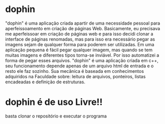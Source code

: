# dophin
"dophin" é uma aplicação criada apartir de uma necessidade pessoal para aperfeissoamento em criação de páginas Web.
Basicamente, eu precisava me aperfeissoar em criação de páginas web e para isso decidi clonar a interface de páginas renomadas,
mas para isso era necessário pegar as imagens sejam de qualquer forma para poderem ser utilizadas. Em uma aplicação pequena é fácil pegar qualquer imagem, 
mas quando se tem muitas imagens e diferentes tipos torna-se inviável. Por isso automatizei a forma de pegar esses arquivos.
"dophin" é uma aplicação criada em c++, seu funcionamento depende apenas de um arquivo html de entrada e o resto ele faz sozinho.
Sua mecânica é baseada em conhecimentos adquiridos na Faculdade sobre: leitura de arquivos, ponteiros, listas encadeadas e definição de estruturas.

# dophin é de uso Livre!!
basta clonar o repositório e executar o programa
